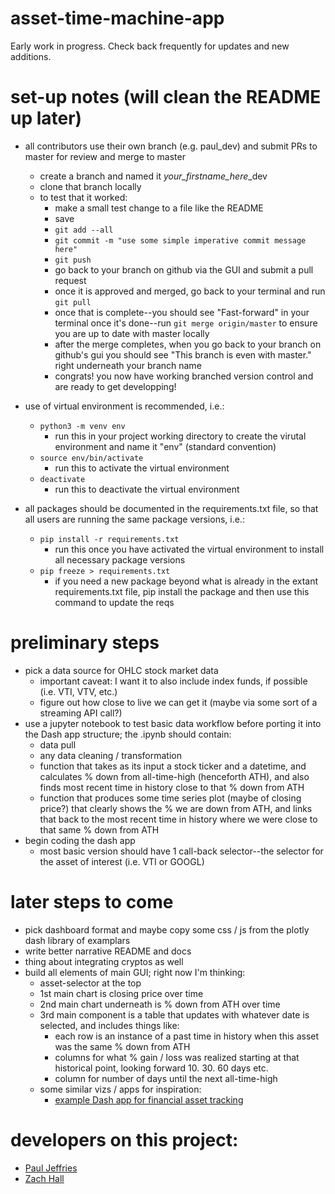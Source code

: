 # asset-time-machine-app
Early work in progress. Check back frequently for updates and new additions. 

# set-up notes (will clean the README up later)
- all contributors use their own branch (e.g. paul_dev) and submit PRs to master for review and merge to master
    - create a branch and named it *your_firstname_here*_dev
    - clone that branch locally
    - to test that it worked:
        - make a small test change to a file like the README
        - save
        - `git add --all`
        - `git commit -m "use some simple imperative commit message here"`
        - `git push`
        - go back to your branch on github via the GUI and submit a pull request
        - once it is approved and merged, go back to your terminal and run `git pull`
        - once that is complete--you should see "Fast-forward" in your terminal once it's done--run `git merge origin/master` to ensure you are up to date with master locally
        - after the merge completes, when you go back to your branch on github's gui you should see "This branch is even with master." right underneath your branch name
        - congrats! you now have working branched version control and are ready to get developping! 
- use of virtual environment is recommended, i.e.:
    - `python3 -m venv env`
        - run this in your project working directory to create the virutal environment and name it "env" (standard convention)
    - `source env/bin/activate`
        - run this to activate the virtual environment
    - `deactivate`
        - run this to deactivate the virtual environment 

- all packages should be documented in the requirements.txt file, so that all users are running the same package versions, i.e.:
    - `pip install -r requirements.txt`
        - run this once you have activated the virtual environment to install all necessary package versions
    - `pip freeze > requirements.txt`
        - if you need a new package beyond what is already in the extant requirements.txt file, pip install the package and then use this command to update the reqs

# preliminary steps
- pick a data source for OHLC stock market data
    - important caveat: I want it to also include index funds, if possible (i.e. VTI, VTV, etc.)
    - figure out how close to live we can get it (maybe via some sort of a streaming API call?)
- use a jupyter notebook to test basic data workflow before porting it into the Dash app structure; the .ipynb should contain:
    - data pull
    - any data cleaning / transformation
    - function that takes as its input a stock ticker and a datetime, and calculates % down from all-time-high (henceforth ATH), and also finds most recent time in history close to that % down from ATH
    - function that produces some time series plot (maybe of closing price?) that clearly shows the % we are down from ATH, and links that back to the most recent time in history where we were close to that same % down from ATH
- begin coding the dash app
    - most basic version should have 1 call-back selector--the selector for the asset of interest (i.e. VTI or GOOGL)
# later steps to come
- pick dashboard format and maybe copy some css / js from the plotly dash library of examplars 
- write better narrative README and docs 
- thing about integrating cryptos as well
- build all elements of main GUI; right now I'm thinking:
    - asset-selector at the top
    - 1st main chart is closing price over time 
    - 2nd main chart underneath is % down from ATH over time
    - 3rd main component is a table that updates with whatever date is selected, and includes things like:
        - each row is an instance of a past time in history when this asset was the same % down from ATH
        - columns for what % gain / loss was realized starting at that historical point, looking forward 10. 30. 60 days etc.
        - column for number of days until the next all-time-high 
    - some similar vizs / apps for inspiration:
        - [example Dash app for financial asset tracking](https://github.com/plotly/dash-stock-tickers-demo-app)


# developers on this project:
- [Paul Jeffries](https://twitter.com/ByPaulJ)
- [Zach Hall](https://cdn.shopify.com/s/files/1/1195/1382/products/thug-life-bear-sticker-riot-society-clothing_2000x.jpg?v=1548319485)